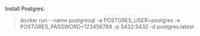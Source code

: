 
Install Postgres:
> docker run --name postgresql -e POSTGRES_USER=postgres -e POSTGRES_PASSWORD=123456789 -p 5432:5432 -d postgres:latest
